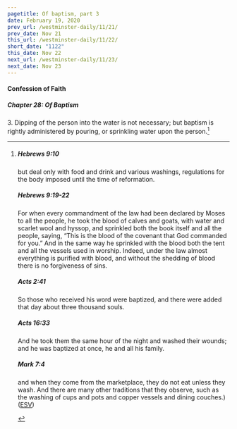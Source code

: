 ```yaml
---
pagetitle: Of baptism, part 3
date: February 19, 2020
prev_url: /westminster-daily/11/21/
prev_date: Nov 21
this_url: /westminster-daily/11/22/
short_date: "1122"
this_date: Nov 22
next_url: /westminster-daily/11/23/
next_date: Nov 23
---
```


#### Confession of Faith

##### Chapter 28: Of Baptism

<span class="q">3.</span> Dipping of the person into the water is not necessary; but baptism is rightly administered by pouring, or sprinkling water upon the person.[^fnref:wcf1]

[^fnref:wcf1]: <div class="esv"><h5>Hebrews 9:10</h5> <div class="esv-text"><p id="p58009010.01-1">but deal only with food and drink and various washings, regulations for the body imposed until the time of reformation.</p> </div><h5>Hebrews 9:19-22</h5> <div class="esv-text"><p id="p58009019.01-2">For when every commandment of the law had been declared by Moses to all the people, he took the blood of calves and goats, with water and scarlet wool and hyssop, and sprinkled both the book itself and all the people, saying, &#8220;This is the blood of the covenant that God commanded for you.&#8221; And in the same way he sprinkled with the blood both the tent and all the vessels used in worship. Indeed, under the law almost everything is purified with blood, and without the shedding of blood there is no forgiveness of sins.</p> </div><h5>Acts 2:41</h5> <div class="esv-text"><p id="p44002041.01-3">So those who received his word were baptized, and there were added that day about three thousand souls.</p> </div><h5>Acts 16:33</h5> <div class="esv-text"><p id="p44016033.01-4">And he took them the same hour of the night and washed their wounds; and he was baptized at once, he and all his family.</p> </div><h5>Mark 7:4</h5> <div class="esv-text"><p id="p41007004.01-5">and when they come from the marketplace, they do not eat unless they wash. And there are many other traditions that they observe, such as the washing of cups and pots and copper vessels and dining couches.)  (<a href="http://www.esv.org" class="copyright">ESV</a>)</p> </div> </div>

